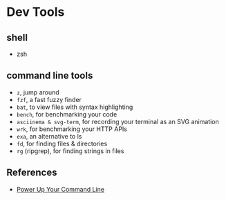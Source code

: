 # Dev Tools

## shell
* zsh
## command line tools

* `z`, jump around
* `fzf`, a fast fuzzy finder
* `bat`, to view files with syntax highlighting
* `bench`, for benchmarking your code
* `asciinema & svg-term`, for recording your terminal as an SVG animation
* `wrk`, for benchmarking your HTTP APIs
* `exa`, an alternative to ls
* `fd`, for finding files & directories
* `rg` (ripgrep), for finding strings in files

## References
* [Power Up Your Command Line](https://darrenburns.net/posts/tools/)
